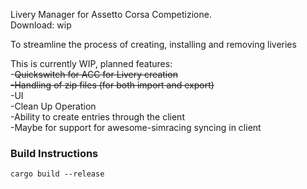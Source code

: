 Livery Manager for Assetto Corsa Competizione.  
Download: wip  
  
To streamline the process of creating, installing and removing liveries  
  
This is currently WIP, planned features:  
-~~Quickswitch for ACC for Livery creation~~  
~~-Handling of zip files (for both import and export)~~  
-UI  
-Clean Up Operation  
-Ability to create entries through the client  
-Maybe for support for awesome-simracing syncing in client

### Build Instructions
`cargo build --release`
